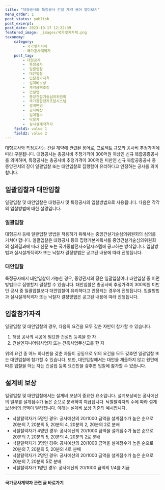 ```yaml
---
title: "대형공사와 특정공사 건설 계약 용어 알아보기"
menu_order: 1
post_status: publish
post_excerpt: 
post_date: 2023-10-17 12:22:39
featured_image: _images/국가및지자체.png
taxonomy:
    category:
        - 국가및지자체
        - 국가공사계약자
    post_tag:
        - 대형공사
        -  특정공사
        -  일괄입찰
        -  대안입찰
        -  입찰참가자격
        -  설계비보상
        -  계약금액조정
        -  건설업
        -  중앙건설기술심의위원회
        -  국가종합전자조달시스템
        -  설계변경
        -  공사예산
        -  설계점수
        -  낙찰자
        -  실시설계적격자
    field1: value 1
    field2: value 2
---
```




대형공사와 특정공사는 건설 계약에 관련된 용어로, 프로젝트 규모와 공사비 추정가격에 따라 구분됩니다. 대형공사는 총공사비 추정가격이 300억원 이상인 신규 복합공종공사를 의미하며, 특정공사는 총공사비 추정가격이 300억원 미만인 신규 복합공종공사 중 중앙관서의 장이 일괄입찰 또는 대안입찰로 집행함이 유리하다고 인정하는 공사를 의미합니다.

## 일괄입찰과 대안입찰

일괄입찰 및 대안입찰은 대형공사 및 특정공사의 입찰방법으로 사용됩니다. 다음은 각각의 입찰방법에 대한 설명입니다.

### 일괄입찰

대형공사 등에 일괄입찰 방법을 적용하기 위해서는 중앙건설기술심의위원회의 심의를 거쳐야 합니다. 일괄입찰은 대형공사 등의 집행기본계획서를 중앙건설기술심의위원회의 심의결과에 따라 신문 또는 국가종합전자조달시스템에 공고하는 방식입니다. 입찰방법과 실시설계적격자 또는 낙찰자 결정방법은 공고된 내용에 따라 진행됩니다.

### 대안입찰

특정공사에서 대안입찰이 가능한 경우, 중앙관서의 장은 일괄입찰이나 대안입찰 중 어떤 방법으로 집행할지 결정할 수 있습니다. 대안입찰은 총공사비 추정가격이 300억원 미만인 공사 중 일괄입찰보다 대안입찰이 유리하다고 인정되는 경우에 진행됩니다. 입찰방법과 실시설계적격자 또는 낙찰자 결정방법은 공고된 내용에 따라 진행됩니다.

## 입찰참가자격

일괄입찰 및 대안입찰의 경우, 다음의 요건을 모두 갖춘 자만이 참가할 수 있습니다.

1. 해당 공사의 시공에 필요한 건설업 등록을 한 자
2. 건설엔지니어링사업자 또는 건축사업무신고를 한 자

위의 요건 중 어느 하나만을 갖춘 자들이 공동으로 위의 요건을 모두 갖추면 일괄입찰 또는 대안입찰에 참가할 수 있습니다. 또한, 대안입찰에서는 대안을 제출하지 않고 원안에 따른 입찰을 하는 자는 건설업 등록 요건만을 갖추면 입찰에 참가할 수 있습니다.

## 설계비 보상

일괄입찰 및 대안입찰에서는 설계비 보상이 중요한 요소입니다. 설계보상비는 공사예산의 일부를 설계점수가 높은 순으로 분배하여 지급됩니다. 낙찰탈락자의 수에 따라 설계보상비의 금액이 달라집니다. 아래는 설계비 보상 기준의 예시입니다.

- 낙찰탈락자가 5명인 경우: 공사예산의 20/1000 금액을 설계점수가 높은 순으로 20분의 7, 20분의 5, 20분의 4, 20분의 2, 20분의 2로 분배
- 낙찰탈락자가 4명인 경우: 공사예산의 20/1000 금액을 설계점수가 높은 순으로 20분의 7, 20분의 5, 20분의 4, 20분의 2로 분배
- 낙찰탈락자가 3명인 경우: 공사예산의 20/1000 금액을 설계점수가 높은 순으로 20분의 7, 20분의 5, 20분의 4로 분배
- 낙찰탈락자가 2명인 경우: 공사예산의 20/1000 금액을 설계점수가 높은 순으로 20분의 7, 20분의 5로 분배
- 낙찰탈락자가 1명인 경우: 공사예산의 20/1000 금액의 1/4를 지급
<!-- wp:separator -->
<hr class="wp-block-separator has-alpha-channel-opacity"/>
<!-- /wp:separator -->
<!-- wp:group {"backgroundColor":"base","layout":{"type":"constrained"}} -->
<div class="wp-block-group has-base-background-color has-background"><!-- wp:paragraph {"align":"center","fontSize":"large"} -->
<p class="has-text-align-center has-large-font-size"><strong>국가공사계약자 관련 글 바로가기</strong></p>
<!-- /wp:paragraph -->


<!-- wp:latest-posts
{"categories":[{"id":6878,"count":19,"description":"","link":"https://uknowlaw.com/category/%ea%b5%ad%ea%b0%80%ea%b3%b5%ec%82%ac%ea%b3%84%ec%95%bd%ec%9e%90/","name":"국가공사계약자","slug":"국가공사계약자","taxonomy":"category","parent":0,"meta":[],"_links":{"self":[{"href":"https://uknowlaw.com/wp-json/wp/v2/categories/6878"}],"collection":[{"href":"https://uknowlaw.com/wp-json/wp/v2/categories"}],"about":[{"href":"https://uknowlaw.com/wp-json/wp/v2/taxonomies/category"}],"wp:post_type":[{"href":"https://uknowlaw.com/wp-json/wp/v2/posts?categories=6878"}],"curies":[{"name":"wp","href":"https://api.w.org/{rel}","templated":true}]}}],"postsToShow":100,"excerptLength":28,"postLayout":"grid","columns":2,"featuredImageAlign":"left","featuredImageSizeSlug":"large","fontSize":"medium"} /--></div>
<!-- /wp:group -->